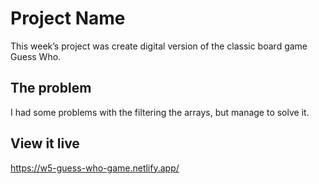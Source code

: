 # Project Name


This week’s project was create digital version of the classic board game Guess Who.

## The problem

I had some problems with the filtering the arrays, but manage to solve it. 

## View it live

https://w5-guess-who-game.netlify.app/
